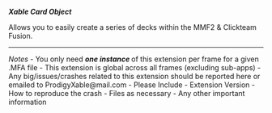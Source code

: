 <b><i>Xable Card Object</i></b>

<p>Allows you to easily create a series of decks within the MMF2 & Clickteam Fusion.</p>

<hr/>
<i>Notes</i>
- You only need <b><i> one instance </i></b>  of this extension per frame for a given .MFA file
	- This extension is global across all frames (excluding sub-apps)
- Any big/issues/crashes related to this extension should be reported here or emailed to ProdigyXable@mail.com 
	- Please Include
		- Extension Version
		- How to reproduce the crash
		- Files as necessary
		-  Any other important information
